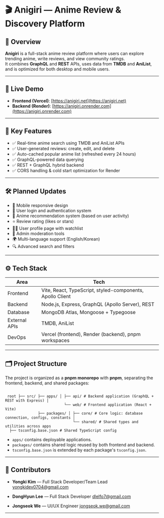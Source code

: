 # 🎬 Anigiri — Anime Review & Discovery Platform

## 📌 Overview

**Anigiri** is a full-stack anime review platform where users can explore trending anime, write reviews, and view community ratings.  
It combines **GraphQL** and **REST** APIs, uses data from **TMDB** and **AniList**, and is optimized for both desktop and mobile users.

---

## 🚀 Live Demo

- **Frontend (Vercel)**: [https://anigiri.net](https://anigiri.net)  
- **Backend (Render)**: [https://anigiri.onrender.com](https://anigiri.onrender.com)

---

## 🧩 Key Features

- ✅ Real-time anime search using TMDB and AniList APIs  
- ✅ User-generated reviews: create, edit, and delete  
- ✅ Auto-cached popular anime list (refreshed every 24 hours)  
- ✅ GraphQL-powered data querying    
- ✅ REST + GraphQL hybrid backend  
- ✅ CORS handling & cold start optimization for Render

---

## 🛠 Planned Updates

- 📱 Mobile responsive design
- 🔐 User login and authentication system
- 🤖 Anime recommendation system (based on user activity)
- ⭐ Review rating (likes or stars)
- 🧑‍💻 User profile page with watchlist
- 🧹 Admin moderation tools
- 🌍 Multi-language support (English/Korean)
- 🔍 Advanced search and filters

---

## ⚙️ Tech Stack

| Area          | Tech                        |
|---------------|-----------------------------|
| Frontend      | Vite, React, TypeScript, styled-components, Apollo Client |
| Backend       | Node.js, Express, GraphQL (Apollo Server), REST |
| Database      | MongoDB Atlas, Mongoose + Typegoose |
| External APIs | TMDB, AniList  |
| DevOps        | Vercel (frontend), Render (backend), pnpm workspaces |

---

## 🗂 Project Structure

The project is organized as a **pnpm monorepo** with **pnpm**, separating the frontend, backend, and shared packages:
<pre><code> 
 root ├── src/ ├── apps/ │ ├── api/ # Backend application (GraphQL + REST with Express) │
                           └── web/ # Frontend application (React + Vite)
               ├── packages/ │ ├── core/ # Core logic: database connection, configs, constants │
                               └── shared/ # Shared types and utilities across apps
  ├── tsconfig.base.json # Shared TypeScript config </code></pre>

- `apps/` contains deployable applications.
- `packages/` contains shared logic reused by both frontend and backend.
- `tsconfig.base.json` is extended by each package's `tsconfig.json`.

---

## 👥 Contributors

- **Yongki Kim** — Full Stack Developer/Team Lead
  [yongkidev0704@gmail.com](mailto:yongkidev0704@gmail.com)
  
- **DongHyun Lee** — Full Stack Developer
  [dlelfo7@gmail.com](mailto:dlelfo7@gmail.com)
  
- **Jongseok We** — UI/UX Engineer
  [jongseok.we@gmail.com](mailto:jongseok.we@gmail.com)
  
---

